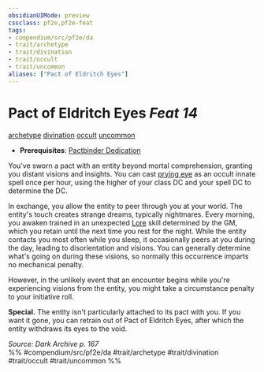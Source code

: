 ```yaml
---
obsidianUIMode: preview
cssclass: pf2e,pf2e-feat
tags:
- compendium/src/pf2e/da
- trait/archetype
- trait/divination
- trait/occult
- trait/uncommon
aliases: ["Pact of Eldritch Eyes"]
---
```

# Pact of Eldritch Eyes  *Feat 14*  
[archetype](archetype.md "Archetype Feat Trait")  [divination](divination.md "Divination School Trait")  [occult](occult.md "Occult Tradition Trait")  [uncommon](uncommon.md "Uncommon Rarity Trait")  

- **Prerequisites**: [Pactbinder Dedication](pactbinder-dedication-da.md)

You've sworn a pact with an entity beyond mortal comprehension, granting you distant visions and insights. You can cast [prying eye](prying-eye.md) as an occult innate spell once per hour, using the higher of your class DC and your spell DC to determine the DC.

In exchange, you allow the entity to peer through you at your world. The entity's touch creates strange dreams, typically nightmares. Every morning, you awaken trained in an unexpected [Lore](skills.md#Lore) skill determined by the GM, which you retain until the next time you rest for the night. While the entity contacts you most often while you sleep, it occasionally peers at you during the day, leading to disorientation and visions. You can generally determine what's going on during these visions, so normally this occurrence imparts no mechanical penalty.

However, in the unlikely event that an encounter begins while you're experiencing visions from the entity, you might take a circumstance penalty to your initiative roll.

**Special.** The entity isn't particularly attached to its pact with you. If you want it gone, you can retrain out of Pact of Eldritch Eyes, after which the entity withdraws its eyes to the void.

*Source: Dark Archive p. 167*  
%% #compendium/src/pf2e/da #trait/archetype #trait/divination #trait/occult #trait/uncommon %%